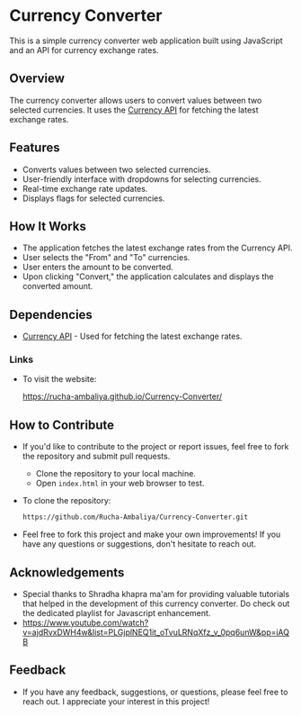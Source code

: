 # Currency Converter

This is a simple currency converter web application built using JavaScript and an API for currency exchange rates.

## Overview

The currency converter allows users to convert values between two selected currencies. It uses the [Currency API](https://github.com/fawazahmed0/currency-api) for fetching the latest exchange rates.

## Features

- Converts values between two selected currencies.
- User-friendly interface with dropdowns for selecting currencies.
- Real-time exchange rate updates.
- Displays flags for selected currencies.

## How It Works

- The application fetches the latest exchange rates from the Currency API.
- User selects the "From" and "To" currencies.
- User enters the amount to be converted.
- Upon clicking "Convert," the application calculates and displays the converted amount.

## Dependencies

- [Currency API](https://github.com/fawazahmed0/currency-api) - Used for fetching the latest exchange rates.

### Links

- To visit the website:

    https://rucha-ambaliya.github.io/Currency-Converter/

## How to Contribute

- If you'd like to contribute to the project or report issues, feel free to fork the repository and submit pull requests.
  - Clone the repository to your local machine.
  - Open `index.html` in your web browser to test.
- To clone the repository:

   ```bash
   https://github.com/Rucha-Ambaliya/Currency-Converter.git
- Feel free to fork this project and make your own improvements! If you have any questions or suggestions, don't hesitate to reach out.


## Acknowledgements

- Special thanks to Shradha khapra ma'am for providing valuable tutorials that helped in the development of this currency converter. Do check out the dedicated playlist for Javascript enhancement.
- https://www.youtube.com/watch?v=ajdRvxDWH4w&list=PLGjplNEQ1it_oTvuLRNqXfz_v_0pq6unW&pp=iAQB

## Feedback

- If you have any feedback, suggestions, or questions, please feel free to reach out. I appreciate your interest in this project!